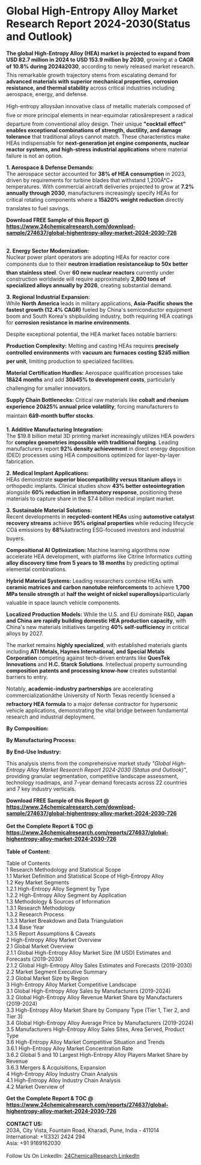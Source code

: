 <h1>Global High-Entropy Alloy Market Research Report 2024-2030(Status and Outlook)</h1><p><strong>The global High-Entropy Alloy (HEA) market is projected to expand from USD 82.7 million in 2024 to USD 153.9 million by 2030</strong>, growing at a <strong>CAGR of 10.8% during 2024â2030</strong>, according to newly released market research. This remarkable growth trajectory stems from escalating demand for <strong>advanced materials with superior mechanical properties, corrosion resistance, and thermal stability</strong> across critical industries including aerospace, energy, and defense.</p><p>High-entropy alloysâan innovative class of metallic materials composed of five or more principal elements in near-equimolar ratiosârepresent a radical departure from conventional alloy design. Their unique <strong>"cocktail effect" enables exceptional combinations of strength, ductility, and damage tolerance</strong> that traditional alloys cannot match. These characteristics make HEAs indispensable for <strong>next-generation jet engine components, nuclear reactor systems, and high-stress industrial applications</strong> where material failure is not an option.</p><p><strong>1. Aerospace &amp; Defense Demands:</strong><br>
The aerospace sector accounted for <strong>38% of HEA consumption</strong> in 2023, driven by requirements for turbine blades that withstand 1,200Â°C+ temperatures. With commercial aircraft deliveries projected to grow at <strong>7.2% annually through 2030</strong>, manufacturers increasingly specify HEAs for critical rotating components where a <strong>15â20% weight reduction</strong> directly translates to fuel savings.</p><div><b>Download FREE Sample of this Report @ 
            <a href="https://www.24chemicalresearch.com/download-sample/274637/global-highentropy-alloy-market-2024-2030-726">
            https://www.24chemicalresearch.com/download-sample/274637/global-highentropy-alloy-market-2024-2030-726</a></b></div><br><p><strong>2. Energy Sector Modernization:</strong><br>
Nuclear power plant operators are adopting HEAs for reactor core components due to their <strong>neutron irradiation resistanceâup to 50x better than stainless steel</strong>. Over <strong>60 new nuclear reactors</strong> currently under construction worldwide will require approximately <strong>2,800 tons of specialized alloys annually by 2026</strong>, creating substantial demand.</p><p><strong>3. Regional Industrial Expansion:</strong><br>
While <strong>North America</strong> leads in military applications, <strong>Asia-Pacific shows the fastest growth (12.4% CAGR)</strong> fueled by China's semiconductor equipment boom and South Korea's shipbuilding industry, both requiring HEA coatings for <strong>corrosion resistance in marine environments</strong>.</p><p>Despite exceptional potential, the HEA market faces notable barriers:</p><p><strong>Production Complexity:</strong> Melting and casting HEAs requires <strong>precisely controlled environments</strong> with <strong>vacuum arc furnaces costing $2â5 million per unit</strong>, limiting production to specialized facilities.</p><p><strong>Material Certification Hurdles:</strong> Aerospace qualification processes take <strong>18â24 months</strong> and add <strong>30â45% to development costs</strong>, particularly challenging for smaller innovators.</p><p><strong>Supply Chain Bottlenecks:</strong> Critical raw materials like <strong>cobalt and rhenium experience 20â25% annual price volatility</strong>, forcing manufacturers to maintain <strong>6â9-month buffer stocks</strong>.</p><p><strong>1. Additive Manufacturing Integration:<br>
</strong>The $19.8 billion metal 3D printing market increasingly utilizes HEA powders for <strong>complex geometries impossible with traditional forging</strong>. Leading manufacturers report <strong>92% density achievement</strong> in direct energy deposition (DED) processes using HEA compositions optimized for layer-by-layer fabrication.</p><p><strong>2. Medical Implant Applications:<br>
</strong>HEAs demonstrate <strong>superior biocompatibility versus titanium alloys</strong> in orthopedic implants. Clinical studies show <strong>43% better osteointegration</strong> alongside <strong>60% reduction in inflammatory response</strong>, positioning these materials to capture share in the $7.4 billion medical implant market.</p><p><strong>3. Sustainable Material Solutions:<br>
</strong>Recent developments in <strong>recycled-content HEAs</strong> using <strong>automotive catalyst recovery streams</strong> achieve <strong>95% original properties</strong> while reducing lifecycle COâ emissions by <strong>68%</strong>âattracting ESG-focused investors and industrial buyers.</p><p><strong>Compositional AI Optimization:</strong> Machine learning algorithms now accelerate HEA development, with platforms like Citrine Informatics cutting <strong>alloy discovery time from 5 years to 18 months</strong> by predicting optimal elemental combinations.</p><p><strong>Hybrid Material Systems:</strong> Leading researchers combine HEAs with <strong>ceramic matrices and carbon nanotube reinforcements</strong> to achieve <strong>1,700 MPa tensile strength</strong> at <strong>half the weight of nickel superalloys</strong>âparticularly valuable in space launch vehicle components.</p><p><strong>Localized Production Models:</strong> While the U.S. and EU dominate R&amp;D, <strong>Japan and China are rapidly building domestic HEA production capacity</strong>, with China's new materials initiatives targeting <strong>40% self-sufficiency</strong> in critical alloys by 2027.</p><p>The market remains <strong>highly specialized</strong>, with established materials giants including <strong>ATI Metals, Haynes International, and Special Metals Corporation</strong> competing against tech-driven entrants like <strong>QuesTek Innovations</strong> and <strong>H.C. Starck Solutions</strong>. Intellectual property surrounding <strong>composition patents and processing know-how</strong> creates substantial barriers to entry.</p><p>Notably, <strong>academic-industry partnerships</strong> are accelerating commercializationâthe University of North Texas recently licensed a <strong>refractory HEA formula</strong> to a major defense contractor for hypersonic vehicle applications, demonstrating the vital bridge between fundamental research and industrial deployment.</p><p><strong>By Composition:</strong></p><p><strong>By Manufacturing Process:</strong></p><p><strong>By End-Use Industry:</strong></p><p>This analysis stems from the comprehensive market study <em>"Global High-Entropy Alloy Market Research Report 2024-2030 (Status and Outlook)"</em>, providing granular segmentation, competitive landscape assessment, technology roadmaps, and 7-year demand forecasts across 22 countries and 7 key industry verticals.</p><div><b>Download FREE Sample of this Report @ 
            <a href="https://www.24chemicalresearch.com/download-sample/274637/global-highentropy-alloy-market-2024-2030-726">
            https://www.24chemicalresearch.com/download-sample/274637/global-highentropy-alloy-market-2024-2030-726</a></b></div><br><div><b>Get the Complete Report & TOC @ 
            <a href="https://www.24chemicalresearch.com/reports/274637/global-highentropy-alloy-market-2024-2030-726">
            https://www.24chemicalresearch.com/reports/274637/global-highentropy-alloy-market-2024-2030-726</a></b></div><br>
            <b>Table of Content:</b><p>Table of Contents<br />
1 Research Methodology and Statistical Scope<br />
1.1 Market Definition and Statistical Scope of High-Entropy Alloy<br />
1.2 Key Market Segments<br />
1.2.1 High-Entropy Alloy Segment by Type<br />
1.2.2 High-Entropy Alloy Segment by Application<br />
1.3 Methodology & Sources of Information<br />
1.3.1 Research Methodology<br />
1.3.2 Research Process<br />
1.3.3 Market Breakdown and Data Triangulation<br />
1.3.4 Base Year<br />
1.3.5 Report Assumptions & Caveats<br />
2 High-Entropy Alloy Market Overview<br />
2.1 Global Market Overview<br />
2.1.1 Global High-Entropy Alloy Market Size (M USD) Estimates and Forecasts (2019-2030)<br />
2.1.2 Global High-Entropy Alloy Sales Estimates and Forecasts (2019-2030)<br />
2.2 Market Segment Executive Summary<br />
2.3 Global Market Size by Region<br />
3 High-Entropy Alloy Market Competitive Landscape<br />
3.1 Global High-Entropy Alloy Sales by Manufacturers (2019-2024)<br />
3.2 Global High-Entropy Alloy Revenue Market Share by Manufacturers (2019-2024)<br />
3.3 High-Entropy Alloy Market Share by Company Type (Tier 1, Tier 2, and Tier 3)<br />
3.4 Global High-Entropy Alloy Average Price by Manufacturers (2019-2024)<br />
3.5 Manufacturers High-Entropy Alloy Sales Sites, Area Served, Product Type<br />
3.6 High-Entropy Alloy Market Competitive Situation and Trends<br />
3.6.1 High-Entropy Alloy Market Concentration Rate<br />
3.6.2 Global 5 and 10 Largest High-Entropy Alloy Players Market Share by Revenue<br />
3.6.3 Mergers & Acquisitions, Expansion<br />
4 High-Entropy Alloy Industry Chain Analysis<br />
4.1 High-Entropy Alloy Industry Chain Analysis<br />
4.2 Market Overview of</p><div><b>Get the Complete Report & TOC @ 
            <a href="https://www.24chemicalresearch.com/reports/274637/global-highentropy-alloy-market-2024-2030-726">
            https://www.24chemicalresearch.com/reports/274637/global-highentropy-alloy-market-2024-2030-726</a></b></div><br><b>CONTACT US:</b><br>
            203A, City Vista, Fountain Road, Kharadi, Pune, India - 411014<br>
            International: +1(332) 2424 294<br>
            Asia: +91 9169162030 <br><br>
            Follow Us On LinkedIn: <a href="https://www.linkedin.com/company/24chemicalresearch/">24ChemicalResearch LinkedIn</a>